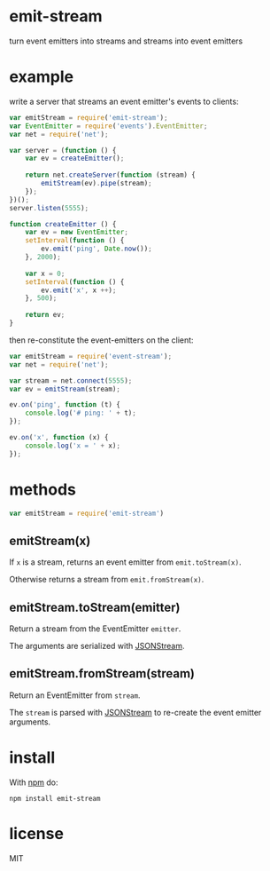 # emit-stream

turn event emitters into streams and streams into event emitters

# example

write a server that streams an event emitter's events to clients:

``` js
var emitStream = require('emit-stream');
var EventEmitter = require('events').EventEmitter;
var net = require('net');

var server = (function () {
    var ev = createEmitter();
    
    return net.createServer(function (stream) {
        emitStream(ev).pipe(stream);
    });
})();
server.listen(5555);

function createEmitter () {
    var ev = new EventEmitter;
    setInterval(function () {
        ev.emit('ping', Date.now());
    }, 2000);
    
    var x = 0;
    setInterval(function () {
        ev.emit('x', x ++);
    }, 500);
    
    return ev;
}
```

then re-constitute the event-emitters on the client:

``` js
var emitStream = require('event-stream');
var net = require('net');

var stream = net.connect(5555);
var ev = emitStream(stream);

ev.on('ping', function (t) {
    console.log('# ping: ' + t);
});

ev.on('x', function (x) {
    console.log('x = ' + x);
});
```

# methods

``` js
var emitStream = require('emit-stream')
```

## emitStream(x)

If `x` is a stream, returns an event emitter from `emit.toStream(x)`.

Otherwise returns a stream from `emit.fromStream(x)`.

## emitStream.toStream(emitter)

Return a stream from the EventEmitter `emitter`.

The arguments are serialized with
[JSONStream](http://github.com/dominictarr/JSONStream).

## emitStream.fromStream(stream)

Return an EventEmitter from `stream`.

The `stream` is parsed with
[JSONStream](http://github.com/dominictarr/JSONStream)
to re-create the event emitter arguments.

# install

With [npm](http://npmjs.org) do:

```
npm install emit-stream
```

# license

MIT
